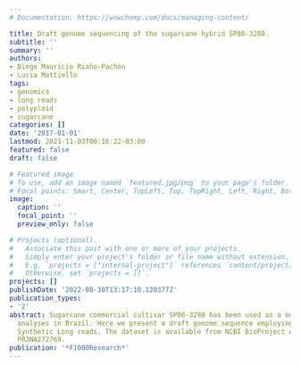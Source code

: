 ```yaml
---
# Documentation: https://wowchemy.com/docs/managing-content/

title: Draft genome sequencing of the sugarcane hybrid SP80-3280.
subtitle: ''
summary: ''
authors:
- Diego Mauricio Riaño-Pachón
- Lucia Mattiello
tags:
- genomics
- long reads
- polyploid
- sugarcane
categories: []
date: '2017-01-01'
lastmod: 2021-11-03T00:16:22-03:00
featured: false
draft: false

# Featured image
# To use, add an image named `featured.jpg/png` to your page's folder.
# Focal points: Smart, Center, TopLeft, Top, TopRight, Left, Right, BottomLeft, Bottom, BottomRight.
image:
  caption: ''
  focal_point: ''
  preview_only: false

# Projects (optional).
#   Associate this post with one or more of your projects.
#   Simply enter your project's folder or file name without extension.
#   E.g. `projects = ["internal-project"]` references `content/project/deep-learning/index.md`.
#   Otherwise, set `projects = []`.
projects: []
publishDate: '2022-08-30T13:17:10.120377Z'
publication_types:
- '2'
abstract: Sugarcane commercial cultivar SP80-3280 has been used as a model for genomic
  analyses in Brazil. Here we present a draft genome sequence employing Illumina TruSeq
  Synthetic Long reads. The dataset is available from NCBI BioProject with accession
  PRJNA272769.
publication: '*F1000Research*'
---
```

